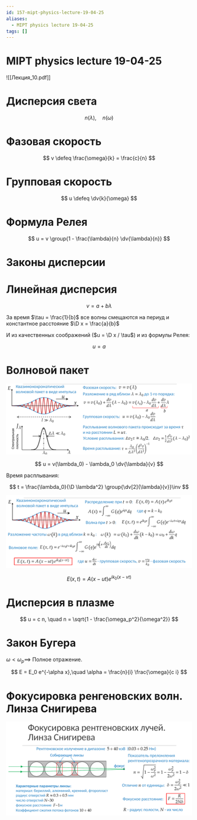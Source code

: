 ```yaml
---
id: 157-mipt-physics-lecture-19-04-25
aliases:
  - MIPT physics lecture 19-04-25
tags: []
---
```


# MIPT physics lecture 19-04-25

![[Лекция_10.pdf]]

# Дисперсия света

$$
n(\lambda),\quad n(\omega)
$$

# Фазовая скорость

$$
v \defeq \frac{\omega}{k} = \frac{c}{n}
$$

# Групповая скорость

$$
u \defeq \dv{k}{\omega}
$$

# Формула Релея

$$
u = v \group{1 - \frac{\lambda}{n} \dv{\lambda}{n}}
$$

# Законы дисперсии

# Линейная дисперсия

$$
v = a + b \lambda
$$

За время $\tau = \frac{1}{b}$ все волны смещаются на периуд и константное расстояние $\D x = \frac{a}{b}$

И из качественных соображений ($u = \D x / \tau$) и из формулы Релея:

$$
u = a
$$

# Волновой пакет

![19-04-25_11-20-50_491.png](assets/imgs/19-04-25_11-20-50_491.png)

$$
u = v(\lambda_0) - \lambda_0 \dv{\lambda}{v}
$$

Время расплывания:

$$
t = \frac{\lambda_0}{\D \lambda^2} \group{\dv[2]{\lambda}{v}}\inv
$$

![19-04-25_11-49-14_908.png](assets/imgs/19-04-25_11-49-14_908.png)

$$
E(x,t) = A(x - ut) e^{i k_0 (x - vt)}
$$

# Дисперсия в плазме

$$
u = c n, \quad n = \sqrt{1 - \frac{\omega_p^2}{\omega^2}}
$$

# Закон Бугера

$\omega < \omega_p \implies$
Полное отражение.

$$
E = E_0 e^{-\alpha x},\quad \alpha = \frac{n}{i} \frac{\omega}{c i}
$$

# Фокусировка ренгеновских волн. Линза Снигирева

![19-04-25_12-13-20_313.png](assets/imgs/19-04-25_12-13-20_313.png)
